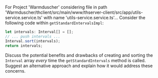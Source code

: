 For Project 'Warmduscher' considering file in path 'Warmduscher/thclient/src/main/www/thserver-client/src/app/utils-service.service.ts' with name 'utils-service.service.ts'... 
Consider the following code within `getStandardIntervalsImpl`:
```typescript
let intervals: Interval[] = [];
// ... push intervals ...
Interval.sort(intervals);
return intervals;
```
Discuss the potential benefits and drawbacks of creating and sorting the `Interval` array *every* time the `getStandardIntervals` method is called. Suggest an alternative approach and explain how it would address these concerns.